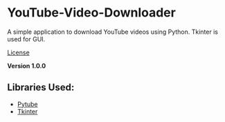 # YouTube-Video-Downloader
A simple application to download YouTube videos using Python. Tkinter is used for GUI.

[License](https://github.com/TheMainSam/YouTube-Video-Downloader/blob/master/LICENSE)

**Version 1.0.0**

## Libraries Used:

* [Pytube](https://github.com/nficano/pytube)
* [Tkinter](https://wiki.python.org/moin/TkInter)


